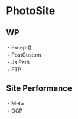 # PhotoSite  

## WP  
・except()                                                               　　                                                          
・PostCustom  
・Js Path  
・FTP

## Site Performance
・Meta  
・OGP
